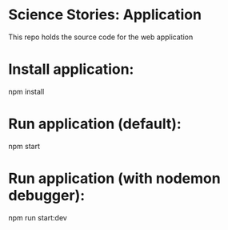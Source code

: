 # Science Stories: Application
This repo holds the source code for the web application

# Install application:
npm install
# Run application (default):
npm start
# Run application (with nodemon debugger):
npm run start:dev
